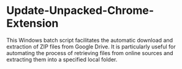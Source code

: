# Update-Unpacked-Chrome-Extension
This Windows batch script facilitates the automatic download and extraction of ZIP files from Google Drive. It is particularly useful for automating the process of retrieving files from online sources and extracting them into a specified local folder.
